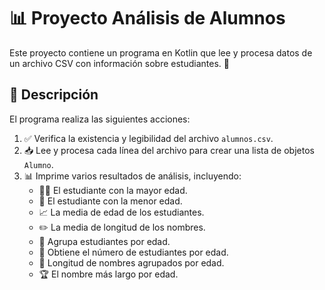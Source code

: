# 📊 Proyecto Análisis de Alumnos

Este proyecto contiene un programa en Kotlin que lee y procesa datos de un archivo CSV con información sobre estudiantes. 📄

## 📝 Descripción

El programa realiza las siguientes acciones:

1. ✅ Verifica la existencia y legibilidad del archivo `alumnos.csv`.
2. 📥 Lee y procesa cada línea del archivo para crear una lista de objetos `Alumno`.
3. 📊 Imprime varios resultados de análisis, incluyendo:
   - 👨‍🎓 El estudiante con la mayor edad.
   - 👶 El estudiante con la menor edad.
   - 📈 La media de edad de los estudiantes.
   - ✏️ La media de longitud de los nombres.
   - 👥 Agrupa estudiantes por edad.
   - 🔢 Obtiene el número de estudiantes por edad.
   - 📏 Longitud de nombres agrupados por edad.
   - 🏆 El nombre más largo por edad.

